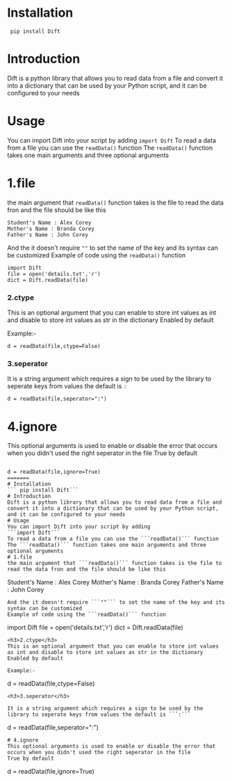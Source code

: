 
# Installation
``` pip install Dift```
# Introduction
Dift is a python library that allows you to read data from a file and convert it into a dictionary that can be used by your Python script, and it can be configured to your needs
# Usage
You can import Dift into your script by adding
```import Dift```
To read a data from a file you can use the ```readData()``` function
The ```readData()``` function takes one main arguments and three optional arguments
# 1.file
the main argument that ```readData()``` function takes is the file to read the data fron and the file should be like this
```
Student's Name : Alex Corey
Mother's Name : Branda Corey
Father's Name : John Corey
```
And the it doesn't require ```""``` to set the name of the key and its syntax can be customized
Example of code using the ```readData()``` function
```
import Dift
file = open('details.txt','r')
dict = Dift.readData(file)
```
<h3>2.ctype</h3>
This is an optional argument that you can enable to store int values as int and disable to store int values as str in the dictionary
Enabled by default

Example:-
```
d = readData(file,ctype=False)
```
<h3>3.seperator</h3>

It is a string argument which requires a sign to be used by the library to seperate keys from values the default is ```:```
```
d = readData(file,seperator=":")
```
# 4.ignore
This optional arguments is used to enable or disable the error that occurs when you didn't used the right seperator in the file
True by default

``` 

d = readData(file,ignore=True)
=======
# Installation
``` pip install Dift```
# Introduction
Dift is a python library that allows you to read data from a file and convert it into a dictionary that can be used by your Python script, and it can be configured to your needs
# Usage
You can import Dift into your script by adding
```import Dift```
To read a data from a file you can use the ```readData()``` function
The ```readData()``` function takes one main arguments and three optional arguments
# 1.file
the main argument that ```readData()``` function takes is the file to read the data fron and the file should be like this
```
Student's Name : Alex Corey
Mother's Name : Branda Corey
Father's Name : John Corey
```
And the it doesn't require ```""``` to set the name of the key and its syntax can be customized
Example of code using the ```readData()``` function
```
import Dift
file = open('details.txt','r')
dict = Dift.readData(file)
```
<h3>2.ctype</h3>
This is an optional argument that you can enable to store int values as int and disable to store int values as str in the dictionary
Enabled by default

Example:-
```
d = readData(file,ctype=False)
```
<h3>3.seperator</h3>

It is a string argument which requires a sign to be used by the library to seperate keys from values the default is ```:```
```
d = readData(file,seperator=":")
```
# 4.ignore
This optional arguments is used to enable or disable the error that occurs when you didn't used the right seperator in the file
True by default

``` 

d = readData(file,ignore=True)

```